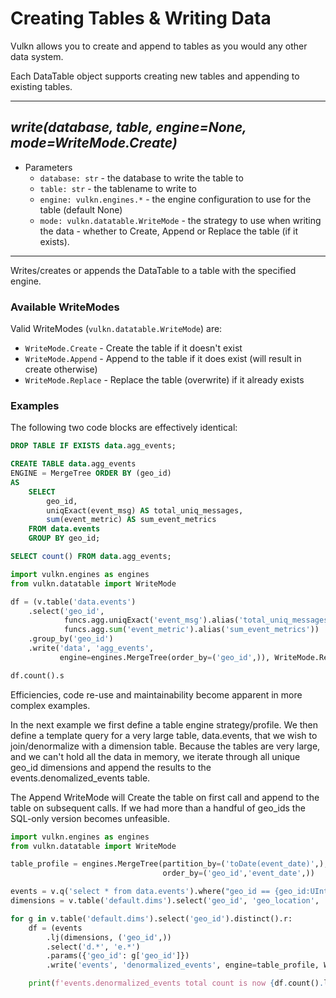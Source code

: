 # Creating Tables & Writing Data

Vulkn allows you to create and append to tables as you would any other data system. 

Each DataTable object supports creating new tables and appending to existing tables.

---

## *write(database, table, engine=None, mode=WriteMode.Create)*

* Parameters
    * ```database: str``` - the database to write the table to
    * ```table: str``` - the tablename to write to
    * ```engine: vulkn.engines.*``` - the engine configuration to use for the table (default None)
    * ```mode: vulkn.datatable.WriteMode``` - the strategy to use when writing the data - whether to 
    Create, Append or Replace the table (if it exists).
---

Writes/creates or appends the DataTable to a table with the specified engine.

### Available WriteModes

Valid WriteModes (```vulkn.datatable.WriteMode```) are:

* ```WriteMode.Create``` - Create the table if it doesn't exist
* ```WriteMode.Append``` - Append to the table if it does exist (will result in create otherwise)
* ```WriteMode.Replace``` - Replace the table (overwrite) if it already exists

### Examples

The following two code blocks are effectively identical:

```sql
DROP TABLE IF EXISTS data.agg_events;

CREATE TABLE data.agg_events 
ENGINE = MergeTree ORDER BY (geo_id)
AS
    SELECT
        geo_id,
        uniqExact(event_msg) AS total_uniq_messages,
        sum(event_metric) AS sum_event_metrics
    FROM data.events
    GROUP BY geo_id;

SELECT count() FROM data.agg_events;
```

```python
import vulkn.engines as engines
from vulkn.datatable import WriteMode

df = (v.table('data.events')
    .select('geo_id',
            funcs.agg.uniqExact('event_msg').alias('total_uniq_messages'),
            funcs.agg.sum('event_metric').alias('sum_event_metrics'))
    .group_by('geo_id')
    .write('data', 'agg_events',
           engine=engines.MergeTree(order_by=('geo_id',)), WriteMode.Replace))

df.count().s
```

Efficiencies, code re-use and maintainability become apparent in more complex examples.

In the next example we first define a table engine strategy/profile. We then define a template query
for a very large table, data.events, that we wish to join/denormalize with a dimension table. Because
the tables are very large, and we can't hold all the data in memory, we iterate through all unique
geo_id dimensions and append the results to the events.denomalized_events table.

The Append WriteMode will Create the table on first call and append to the table on subsequent calls.
If we had more than a handful of geo_ids the SQL-only version becomes unfeasible.

```python
import vulkn.engines as engines
from vulkn.datatable import WriteMode

table_profile = engines.MergeTree(partition_by=('toDate(event_date)',),
                                  order_by=('geo_id','event_date',))

events = v.q('select * from data.events').where("geo_id == {geo_id:UInt32}").alias('e')
dimensions = v.table('default.dims').select('geo_id', 'geo_location', 'geo_coords').alias('d')

for g in v.table('default.dims').select('geo_id').distinct().r:
    df = (events
        .lj(dimensions, ('geo_id',))
        .select('d.*', 'e.*')
        .params({'geo_id': g['geo_id']})
        .write('events', 'denormalized_events', engine=table_profile, WriteMode.Append))

    print(f'events.denormalized_events total count is now {df.count().l[0][0]}')
```
